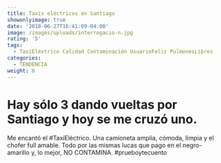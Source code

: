```yaml
---
title: Taxis eléctricos en Santiago
showonlyimage: true
date: '2018-06-27T16:41:09-04:00'
image: /images/uploads/interrogacio-n.jpg
rating: '5'
tags:
  - TaxiEléxtrico Calidad Contaminación UsuarioFeliz PulmonesLibres
categories:
  - TENDENCIA
weight: 0
---
```

# Hay sólo 3 dando vueltas por Santiago y hoy se me cruzó uno. 

Me encantó el #TaxiEléctrico. Una camioneta amplia, cómoda, limpia y el chofer full amable. Todo por las mismas lucas que pago en el negro-amarillo y, lo mejor, NO CONTAMINA. #prueboytecuento
